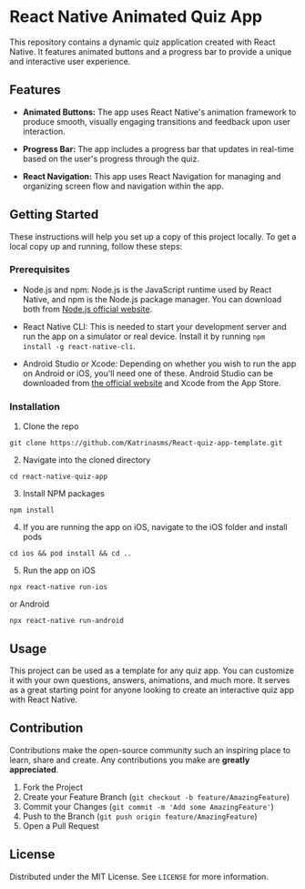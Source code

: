 # React Native Animated Quiz App

This repository contains a dynamic quiz application created with React Native. It features animated buttons and a progress bar to provide a unique and interactive user experience.

## Features

- **Animated Buttons:** The app uses React Native's animation framework to produce smooth, visually engaging transitions and feedback upon user interaction.

- **Progress Bar:** The app includes a progress bar that updates in real-time based on the user's progress through the quiz.

- **React Navigation:** This app uses React Navigation for managing and organizing screen flow and navigation within the app.

## Getting Started

These instructions will help you set up a copy of this project locally. To get a local copy up and running, follow these steps:

### Prerequisites

- Node.js and npm: Node.js is the JavaScript runtime used by React Native, and npm is the Node.js package manager. You can download both from [Node.js official website](https://nodejs.org/).

- React Native CLI: This is needed to start your development server and run the app on a simulator or real device. Install it by running `npm install -g react-native-cli`.

- Android Studio or Xcode: Depending on whether you wish to run the app on Android or iOS, you'll need one of these. Android Studio can be downloaded from [the official website](https://developer.android.com/studio) and Xcode from the App Store.

### Installation

1. Clone the repo

```git clone https://github.com/Katrinasms/React-quiz-app-template.git```

2. Navigate into the cloned directory

```cd react-native-quiz-app```

3. Install NPM packages

```npm install```

4. If you are running the app on iOS, navigate to the iOS folder and install pods

```cd ios && pod install && cd ..```

5. Run the app on iOS

```npx react-native run-ios```

or Android

```npx react-native run-android```


## Usage

This project can be used as a template for any quiz app. You can customize it with your own questions, answers, animations, and much more. It serves as a great starting point for anyone looking to create an interactive quiz app with React Native.

## Contribution

Contributions make the open-source community such an inspiring place to learn, share and create. Any contributions you make are **greatly appreciated**.

1. Fork the Project
2. Create your Feature Branch (`git checkout -b feature/AmazingFeature`)
3. Commit your Changes (`git commit -m 'Add some AmazingFeature'`)
4. Push to the Branch (`git push origin feature/AmazingFeature`)
5. Open a Pull Request

## License

Distributed under the MIT License. See `LICENSE` for more information.